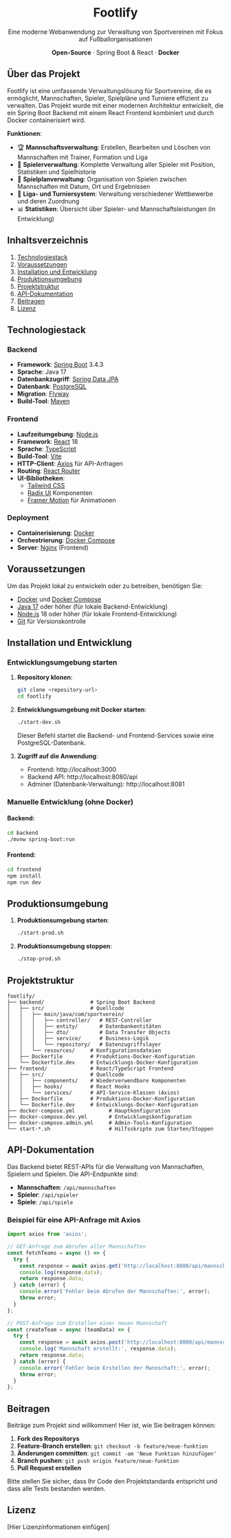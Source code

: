 <div align="center">
  <h1 align="center">Footlify</h1>
  <p align="center">
    Eine moderne Webanwendung zur Verwaltung von Sportvereinen mit Fokus auf Fußballorganisationen
  </p>
  <p align="center">
    <strong>Open-Source</strong> · Spring Boot & React · <strong>Docker</strong>
  </p>
</div>

## Über das Projekt

Footlify ist eine umfassende Verwaltungslösung für Sportvereine, die es ermöglicht, Mannschaften, Spieler, Spielpläne und Turniere effizient zu verwalten. Das Projekt wurde mit einer modernen Architektur entwickelt, die ein Spring Boot Backend mit einem React Frontend kombiniert und durch Docker containerisiert wird.

**Funktionen**:

- 🏆 **Mannschaftsverwaltung**: Erstellen, Bearbeiten und Löschen von Mannschaften mit Trainer, Formation und Liga
- 👥 **Spielerverwaltung**: Komplette Verwaltung aller Spieler mit Position, Statistiken und Spielhistorie
- 📅 **Spielplanverwaltung**: Organisation von Spielen zwischen Mannschaften mit Datum, Ort und Ergebnissen
- 🏅 **Liga- und Turniersystem**: Verwaltung verschiedener Wettbewerbe und deren Zuordnung
- 📊 **Statistiken**: Übersicht über Spieler- und Mannschaftsleistungen (in Entwicklung)

## Inhaltsverzeichnis

1. [Technologiestack](#technologiestack)
2. [Voraussetzungen](#voraussetzungen)
3. [Installation und Entwicklung](#installation-und-entwicklung)
4. [Produktionsumgebung](#produktionsumgebung)
5. [Projektstruktur](#projektstruktur)
6. [API-Dokumentation](#api-dokumentation)
7. [Beitragen](#beitragen)
8. [Lizenz](#lizenz)

## Technologiestack

### Backend
- **Framework**: [Spring Boot](https://spring.io/projects/spring-boot) 3.4.3
- **Sprache**: Java 17
- **Datenbankzugriff**: [Spring Data JPA](https://spring.io/projects/spring-data-jpa)
- **Datenbank**: [PostgreSQL](https://www.postgresql.org/)
- **Migration**: [Flyway](https://flywaydb.org/)
- **Build-Tool**: [Maven](https://maven.apache.org/)

### Frontend
- **Laufzeitumgebung**: [Node.js](https://nodejs.org/)
- **Framework**: [React](https://reactjs.org/) 18
- **Sprache**: [TypeScript](https://www.typescriptlang.org/)
- **Build-Tool**: [Vite](https://vitejs.dev/)
- **HTTP-Client**: [Axios](https://axios-http.com/) für API-Anfragen
- **Routing**: [React Router](https://reactrouter.com/)
- **UI-Bibliotheken**: 
  - [Tailwind CSS](https://tailwindcss.com/)
  - [Radix UI](https://www.radix-ui.com/) Komponenten
  - [Framer Motion](https://www.framer.com/motion/) für Animationen

### Deployment
- **Containerisierung**: [Docker](https://www.docker.com/)
- **Orchestrierung**: [Docker Compose](https://docs.docker.com/compose/)
- **Server**: [Nginx](https://nginx.org/) (Frontend)

## Voraussetzungen

Um das Projekt lokal zu entwickeln oder zu betreiben, benötigen Sie:

- [Docker](https://www.docker.com/) und [Docker Compose](https://docs.docker.com/compose/install/)
- [Java 17](https://adoptium.net/) oder höher (für lokale Backend-Entwicklung)
- [Node.js](https://nodejs.org/) 18 oder höher (für lokale Frontend-Entwicklung)
- [Git](https://git-scm.com/) für Versionskontrolle

## Installation und Entwicklung

### Entwicklungsumgebung starten

1. **Repository klonen**:
   ```bash
   git clone <repository-url>
   cd footlify
   ```

2. **Entwicklungsumgebung mit Docker starten**:
   ```bash
   ./start-dev.sh
   ```
   Dieser Befehl startet die Backend- und Frontend-Services sowie eine PostgreSQL-Datenbank.

3. **Zugriff auf die Anwendung**:
   - Frontend: http://localhost:3000
   - Backend API: http://localhost:8080/api
   - Adminer (Datenbank-Verwaltung): http://localhost:8081

### Manuelle Entwicklung (ohne Docker)

#### Backend:
```bash
cd backend
./mvnw spring-boot:run
```

#### Frontend:
```bash
cd frontend
npm install
npm run dev
```

## Produktionsumgebung

1. **Produktionsumgebung starten**:
   ```bash
   ./start-prod.sh
   ```

2. **Produktionsumgebung stoppen**:
   ```bash
   ./stop-prod.sh
   ```

## Projektstruktur

```
footlify/
├── backend/               # Spring Boot Backend
│   ├── src/               # Quellcode
│   │   ├── main/java/com/sportverein/
│   │   │   ├── controller/   # REST-Controller
│   │   │   ├── entity/       # Datenbankentitäten
│   │   │   ├── dto/          # Data Transfer Objects
│   │   │   ├── service/      # Business-Logik
│   │   │   └── repository/   # Datenzugriffslayer
│   │   └── resources/     # Konfigurationsdateien
│   ├── Dockerfile         # Produktions-Docker-Konfiguration
│   └── Dockerfile.dev     # Entwicklungs-Docker-Konfiguration
├── frontend/              # React/TypeScript Frontend
│   ├── src/               # Quellcode
│   │   ├── components/    # Wiederverwendbare Komponenten
│   │   ├── hooks/         # React Hooks
│   │   └── services/      # API-Service-Klassen (Axios)
│   ├── Dockerfile         # Produktions-Docker-Konfiguration
│   └── Dockerfile.dev     # Entwicklungs-Docker-Konfiguration
├── docker-compose.yml           # Hauptkonfiguration
├── docker-compose.dev.yml       # Entwicklungskonfiguration
├── docker-compose.admin.yml     # Admin-Tools-Konfiguration
└── start-*.sh                   # Hilfsskripte zum Starten/Stoppen
```

## API-Dokumentation

Das Backend bietet REST-APIs für die Verwaltung von Mannschaften, Spielern und Spielen. Die API-Endpunkte sind:

- **Mannschaften**: `/api/mannschaften`
- **Spieler**: `/api/spieler`
- **Spiele**: `/api/spiele`

### Beispiel für eine API-Anfrage mit Axios

```typescript
import axios from 'axios';

// GET-Anfrage zum Abrufen aller Mannschaften
const fetchTeams = async () => {
  try {
    const response = await axios.get('http://localhost:8080/api/mannschaften');
    console.log(response.data);
    return response.data;
  } catch (error) {
    console.error('Fehler beim Abrufen der Mannschaften:', error);
    throw error;
  }
};

// POST-Anfrage zum Erstellen einer neuen Mannschaft
const createTeam = async (teamData) => {
  try {
    const response = await axios.post('http://localhost:8080/api/mannschaften', teamData);
    console.log('Mannschaft erstellt:', response.data);
    return response.data;
  } catch (error) {
    console.error('Fehler beim Erstellen der Mannschaft:', error);
    throw error;
  }
};
```

## Beitragen

Beiträge zum Projekt sind willkommen! Hier ist, wie Sie beitragen können:

1. **Fork des Repositorys**
2. **Feature-Branch erstellen**: `git checkout -b feature/neue-funktion`
3. **Änderungen committen**: `git commit -am 'Neue Funktion hinzufügen'`
4. **Branch pushen**: `git push origin feature/neue-funktion`
5. **Pull Request erstellen**

Bitte stellen Sie sicher, dass Ihr Code den Projektstandards entspricht und dass alle Tests bestanden werden.

## Lizenz

[Hier Lizenzinformationen einfügen]